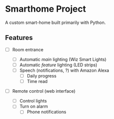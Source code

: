 # Smarthome Project
A custom smart-home built primarily with Python.

## Features
- [ ] Room entrance

  - [ ] Automatic *main* lighting (Wiz Smart Lights)
  - [ ] Automatic *feature* lighting (LED strips)
  - [ ] Speech (notifications, ?) with Amazon Alexa
    - [ ] Daily progress
    - [ ] Time read
- [ ] Remote control (web interface)
  - [ ] Control lights
  - [ ] Turn on alarm
    - [ ] Phone notifications
